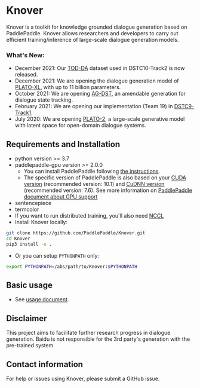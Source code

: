 # Knover
Knover is a toolkit for knowledge grounded dialogue generation based on PaddlePaddle. Knover allows researchers and developers to carry out efficient training/inference of large-scale dialogue generation models. 

### What's New:

* December 2021: Our [TOD-DA](projects/DSTC10-Track2/README.md) dataset used in DSTC10-Track2 is now released.
* December 2021: We are opening the dialogue generation model of [PLATO-XL](projects/PLATO-XL/README.md), with up to 11 billion parameters.
* October 2021: We are opening [AG-DST](projects/AG-DST/README.md), an amendable generation for dialogue state tracking.
* February 2021: We are opening our implementation (Team 19) in [DSTC9-Track1](projects/DSTC9-Track1/README.md).
* July 2020: We are opening [PLATO-2](projects/PLATO-2/README.md), a large-scale generative model with latent space for open-domain dialogue systems.

## Requirements and Installation

* python version >= 3.7
* paddlepaddle-gpu version >= 2.0.0
    * You can install PaddlePaddle following [the instructions](https://www.paddlepaddle.org.cn/documentation/docs/en/install/index_en.html).
    * The specific version of PaddlePaddle is also based on your [CUDA version](https://developer.nvidia.com/cuda-downloads) (recommended version: 10.1) and [CuDNN version](https://developer.nvidia.com/rdp/cudnn-download) (recommended version: 7.6). See more information on [PaddlePaddle document about GPU support](https://www.paddlepaddle.org.cn/documentation/docs/en/install/index_en.html#paddlepaddle-s-support-for-gpu)
* sentencepiece
* termcolor
* If you want to run distributed training, you'll also need [NCCL](https://developer.nvidia.com/nccl/nccl-download)
* Install Knover locally:

```bash
git clone https://github.com/PaddlePaddle/Knover.git
cd Knover
pip3 install -e .
```

* Or you can setup `PYTHONPATH` only:

```bash
export PYTHONPATH=/abs/path/to/Knover:$PYTHONPATH
```

## Basic usage

- See [usage document](docs/usage.md).

## Disclaimer
This project aims to facilitate further research progress in dialogue generation. Baidu is not responsible for the 3rd party's generation with the pre-trained system.

## Contact information
For help or issues using Knover, please submit a GitHub issue.
